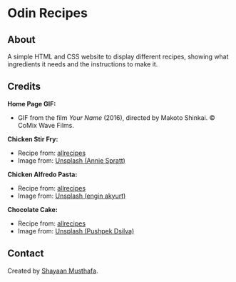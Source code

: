 # Odin Recipes

## About

A simple HTML and CSS website to display different recipes, showing what ingredients it needs and the instructions to make it.

## Credits

**Home Page GIF:**

- GIF from the film <em>Your Name</em> (2016), directed by Makoto Shinkai. © CoMix Wave Films.

**Chicken Stir Fry:**

- Recipe from: [allrecipes](https://www.allrecipes.com/recipe/223382/chicken-stir-fry/)
- Image from: [Unsplash (Annie Spratt)](https://unsplash.com/photos/bowl-of-fried-rice-oT7_v-I0hHg)

**Chicken Alfredo Pasta:**

- Recipe from: [allrecipes](https://www.allrecipes.com/recipe/11970/easy-chicken-alfredo/)
- Image from: [Unsplash (engin akyurt)](https://unsplash.com/photos/a-plate-of-food-on-a-wooden-table-Jrvcg9My0B4)

**Chocolate Cake:**

- Recipe from: [allrecipes](https://www.allrecipes.com/recipe/17981/one-bowl-chocolate-cake-iii/)
- Image from: [Unsplash (Pushpek Dsilva)](https://unsplash.com/photos/chocolate-cake-on-white-ceramic-plate-2UeBOL7UD34)

## Contact

Created by [Shayaan Musthafa](https://github.com/shayaan183).